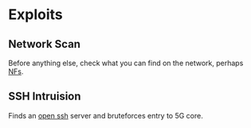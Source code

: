 # Exploits

## Network Scan

Before anything else, check what you can find on the network, perhaps [NFs](Scan_Network).

## SSH Intruision

Finds an [open ssh](SSH) server and bruteforces entry to 5G core.
